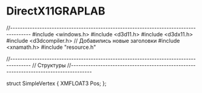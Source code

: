 # DirectX11GRAPLAB
//--------------------------------------------------------------------------------------
#include <windows.h>
#include <d3d11.h>
#include <d3dx11.h>
#include <d3dcompiler.h>   // Добавились новые заголовки
#include <xnamath.h>
#include "resource.h"

//--------------------------------------------------------------------------------------
// Структуры
//--------------------------------------------------------------------------------------

struct SimpleVertex
{
    XMFLOAT3 Pos;
};

 
